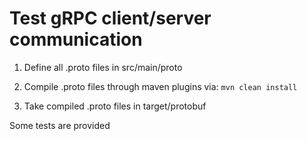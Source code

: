 # Test gRPC client/server communication


1) Define all .proto files in src/main/proto

2) Compile .proto files through maven plugins via: `mvn clean install`

3) Take compiled .proto files in target/protobuf

Some tests are provided